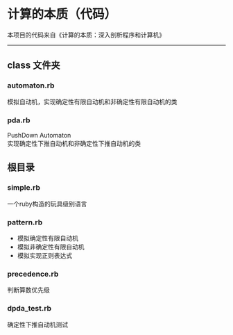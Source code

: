 计算的本质（代码）
===
本项目的代码来自《计算的本质：深入剖析程序和计算机》

***


## class 文件夹
### automaton.rb
模拟自动机，实现确定性有限自动机和非确定性有限自动机的类

### pda.rb
PushDown Automaton<br>实现确定性下推自动机和非确定性下推自动机的类

## 根目录
### simple.rb
一个ruby构造的玩具级别语言

### pattern.rb
- 模拟确定性有限自动机
- 模拟非确定性有限自动机
- 模拟实现正则表达式

### precedence.rb
判断算数优先级

### dpda_test.rb
确定性下推自动机测试
